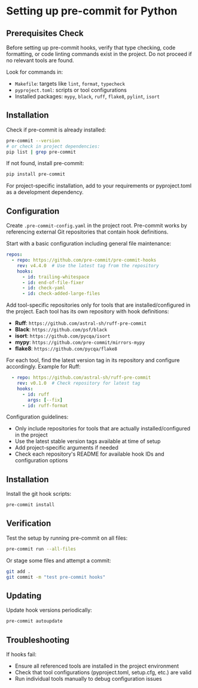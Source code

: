 # Setting up pre-commit for Python

## Prerequisites Check

Before setting up pre-commit hooks, verify that type checking, code formatting, or code linting commands exist in the project. Do not proceed if no relevant tools are found.

Look for commands in:
- `Makefile`: targets like `lint`, `format`, `typecheck`
- `pyproject.toml`: scripts or tool configurations
- Installed packages: `mypy`, `black`, `ruff`, `flake8`, `pylint`, `isort`

## Installation

Check if pre-commit is already installed:

```bash
pre-commit --version
# or check in project dependencies:
pip list | grep pre-commit
```

If not found, install pre-commit:

```bash
pip install pre-commit
```

For project-specific installation, add to your requirements or pyproject.toml as a development dependency.

## Configuration

Create `.pre-commit-config.yaml` in the project root. Pre-commit works by referencing external Git repositories that contain hook definitions.

Start with a basic configuration including general file maintenance:
```yaml
repos:
  - repo: https://github.com/pre-commit/pre-commit-hooks
    rev: v4.4.0  # Use the latest tag from the repository
    hooks:
      - id: trailing-whitespace
      - id: end-of-file-fixer
      - id: check-yaml
      - id: check-added-large-files
```

Add tool-specific repositories only for tools that are installed/configured in the project. Each tool has its own repository with hook definitions:

- **Ruff**: `https://github.com/astral-sh/ruff-pre-commit`
- **Black**: `https://github.com/psf/black` 
- **isort**: `https://github.com/pycqa/isort`
- **mypy**: `https://github.com/pre-commit/mirrors-mypy`
- **flake8**: `https://github.com/pycqa/flake8`

For each tool, find the latest version tag in its repository and configure accordingly. Example for Ruff:
```yaml
  - repo: https://github.com/astral-sh/ruff-pre-commit
    rev: v0.1.0  # Check repository for latest tag
    hooks:
      - id: ruff
        args: [--fix]
      - id: ruff-format
```

Configuration guidelines:
- Only include repositories for tools that are actually installed/configured in the project
- Use the latest stable version tags available at time of setup
- Add project-specific arguments if needed
- Check each repository's README for available hook IDs and configuration options

## Installation

Install the git hook scripts:

```bash
pre-commit install
```

## Verification

Test the setup by running pre-commit on all files:

```bash
pre-commit run --all-files
```

Or stage some files and attempt a commit:

```bash
git add .
git commit -m "test pre-commit hooks"
```

## Updating

Update hook versions periodically:

```bash
pre-commit autoupdate
```

## Troubleshooting

If hooks fail:
- Ensure all referenced tools are installed in the project environment
- Check that tool configurations (pyproject.toml, setup.cfg, etc.) are valid
- Run individual tools manually to debug configuration issues